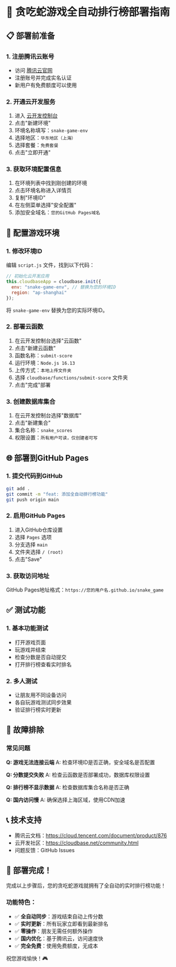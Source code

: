 # 🚀 贪吃蛇游戏全自动排行榜部署指南

## 📋 部署前准备

### 1. 注册腾讯云账号
- 访问 [腾讯云官网](https://cloud.tencent.com/)
- 注册账号并完成实名认证
- 新用户有免费额度可以使用

### 2. 开通云开发服务
1. 进入 [云开发控制台](https://console.cloud.tencent.com/tcb)
2. 点击"新建环境"
3. 环境名称填写：`snake-game-env`
4. 选择地区：`华东地区（上海）`
5. 选择套餐：`免费套餐`
6. 点击"立即开通"

### 3. 获取环境配置信息
1. 在环境列表中找到刚创建的环境
2. 点击环境名称进入详情页
3. 复制"环境ID"
4. 在左侧菜单选择"安全配置"
5. 添加安全域名：`您的GitHub Pages域名`

## 🔧 配置游戏环境

### 1. 修改环境ID
编辑 `script.js` 文件，找到以下代码：

```javascript
// 初始化云开发应用
this.cloudbaseApp = cloudbase.init({
  env: "snake-game-env", // 替换为您的环境ID
  region: "ap-shanghai"
});
```

将 `snake-game-env` 替换为您的实际环境ID。

### 2. 部署云函数
1. 在云开发控制台选择"云函数"
2. 点击"新建云函数"
3. 函数名称：`submit-score`
4. 运行环境：`Node.js 16.13`
5. 上传方式：`本地上传文件夹`
6. 选择 `cloudbase/functions/submit-score` 文件夹
7. 点击"完成"部署

### 3. 创建数据库集合
1. 在云开发控制台选择"数据库"
2. 点击"新建集合"
3. 集合名称：`snake_scores`
4. 权限设置：`所有用户可读，仅创建者可写`

## 🌐 部署到GitHub Pages

### 1. 提交代码到GitHub
```bash
git add .
git commit -m "feat: 添加全自动排行榜功能"
git push origin main
```

### 2. 启用GitHub Pages
1. 进入GitHub仓库设置
2. 选择 `Pages` 选项
3. 分支选择 `main`
4. 文件夹选择 `/ (root)`
5. 点击"Save"

### 3. 获取访问地址
GitHub Pages地址格式：`https://您的用户名.github.io/snake_game`

## ✅ 测试功能

### 1. 基本功能测试
- 打开游戏页面
- 玩游戏并结束
- 检查分数是否自动提交
- 打开排行榜查看实时排名

### 2. 多人测试
- 让朋友用不同设备访问
- 各自玩游戏测试同步效果
- 验证排行榜实时更新

## 🔧 故障排除

### 常见问题

**Q: 游戏无法连接云端**
A: 检查环境ID是否正确，安全域名是否配置

**Q: 分数提交失败**
A: 检查云函数是否部署成功，数据库权限设置

**Q: 排行榜不显示数据**
A: 检查数据库集合名称是否正确

**Q: 国内访问慢**
A: 确保选择上海区域，使用CDN加速

## 📞 技术支持

- 腾讯云文档：https://cloud.tencent.com/document/product/876
- 云开发社区：https://cloudbase.net/community.html
- 问题反馈：GitHub Issues

## 🎉 部署完成！

完成以上步骤后，您的贪吃蛇游戏就拥有了全自动的实时排行榜功能！

### 功能特色：
- ✅ **全自动同步**：游戏结束自动上传分数
- ✅ **实时更新**：所有玩家立即看到最新排名
- ✅ **零操作**：朋友无需任何额外操作
- ✅ **国内优化**：基于腾讯云，访问速度快
- ✅ **完全免费**：使用免费额度，无成本

祝您游戏愉快！🎮